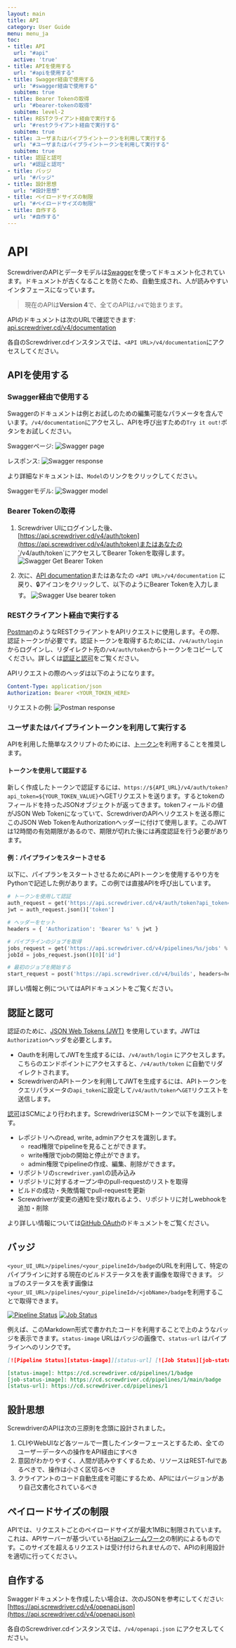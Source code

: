 ```yaml
---
layout: main
title: API
category: User Guide
menu: menu_ja
toc:
- title: API
  url: "#api"
  active: 'true'
- title: APIを使用する
  url: "#apiを使用する"
- title: Swagger経由で使用する
  url: "#swagger経由で使用する"
  subitem: true
- title: Bearer Tokenの取得
  url: "#bearer-tokenの取得"
  subitem: level-2
- title: RESTクライアント経由で実行する
  url: "#restクライアント経由で実行する"
  subitem: true
- title: ユーザまたはパイプライントークンを利用して実行する
  url: "#ユーザまたはパイプライントークンを利用して実行する"
  subitem: true
- title: 認証と認可
  url: "#認証と認可"
- title: バッジ
  url: "#バッジ"
- title: 設計思想
  url: "#設計思想"
- title: ペイロードサイズの制限
  url: "#ペイロードサイズの制限"
- title: 自作する
  url: "#自作する"
---
```


# API

ScrewdriverのAPIとデータモデルは[Swagger](http://swagger.io/)を使ってドキュメント化されています。ドキュメントが古くなることを防ぐため、自動生成され、人が読みやすいインタフェースになっています。

> 現在のAPIは**Version 4**で、全てのAPIは`/v4`で始まります。

APIのドキュメントは次のURLで確認できます: [api.screwdriver.cd/v4/documentation](https://api.screwdriver.cd/v4/documentation?url=/v4/openapi.json)

各自のScrewdriver.cdインスタンスでは、`<API URL>/v4/documentation`にアクセスしてください。

## APIを使用する

### Swagger経由で使用する

Swaggerのドキュメントは例とお試しのための編集可能なパラメータを含んでいます。`/v4/documentation`にアクセスし、APIを呼び出すための`Try it out!`ボタンをお試しください。

Swaggerページ:
![Swagger page](../../user-guide/assets/swagger-page.png)

レスポンス:
![Swagger response](../../user-guide/assets/swagger-response.png)

より詳細なドキュメントは、`Model`のリンクをクリックしてください。

Swaggerモデル:
![Swagger model](../../user-guide/assets/swagger-model.png)

### Bearer Tokenの取得

1. Screwdriver UIにログインした後、[https://api.screwdriver.cd/v4/auth/token](https://api.screwdriver.cd/v4/auth/token)またはあなたの`<API URL>/v4/auth/token`にアクセスしてBearer Tokenを取得します。
![Swagger Get Bearer Token](../../user-guide/assets/swagger-get-bearer-token.jpg)

2. 次に、[API documentation](https://api.screwdriver.cd/v4/documentation)またはあなたの `<API URL>/v4/documentation` に戻り、🔒アイコンをクリックして、以下のようにBearer Tokenを入力します。
![Swagger Use bearer token](../../user-guide/assets/swagger-use-bearer-token.png)

### RESTクライアント経由で実行する

[Postman](https://www.getpostman.com/)のようなRESTクライアントをAPIリクエストに使用します。その際、認証トークンが必要です。認証トークンを取得するためには、`/v4/auth/login`からログインし、リダイレクト先の`/v4/auth/token`からトークンをコピーしてください。詳しくは[認証と認可](#認証と認可)をご覧ください。

APIリクエストの際のヘッダは以下のようになります。

```yaml
Content-Type: application/json
Authorization: Bearer <YOUR_TOKEN_HERE>
```

リクエストの例:
![Postman response](../../user-guide/assets/postman.png)

### ユーザまたはパイプライントークンを利用して実行する

APIを利用した簡単なスクリプトのためには、[トークン](./tokens)を利用することを推奨します。

#### トークンを使用して認証する

新しく作成したトークンで認証するには、`https://${API_URL}/v4/auth/token?api_token=${YOUR_TOKEN_VALUE}`へGETリクエストを送ります。するとtokenのフィールドを持ったJSONオブジェクトが返ってきます。tokenフィールドの値がJSON Web Tokenになっていて、ScrewdriverのAPIへリクエストを送る際にこのJSON Web TokenをAuthorizationヘッダーに付けて使用します。このJWTは12時間の有効期限があるので、期限が切れた後には再度認証を行う必要があります。

#### 例：パイプラインをスタートさせる

以下に、パイプランをスタートさせるためにAPIトークンを使用するやり方をPythonで記述した例があります。この例では直接APIを呼び出しています。
```python
# トークンを使用して認証
auth_request = get('https://api.screwdriver.cd/v4/auth/token?api_token=%s' % environ['SD_KEY'])
jwt = auth_request.json()['token']

# ヘッダーをセット
headers = { 'Authorization': 'Bearer %s' % jwt }

# パイプラインのジョブを取得
jobs_request = get('https://api.screwdriver.cd/v4/pipelines/%s/jobs' % pipeline_id, headers=headers)
jobId = jobs_request.json()[0]['id']

# 最初のジョブを開始する
start_request = post('https://api.screwdriver.cd/v4/builds', headers=headers, data=dict(jobId=jobId))
```

詳しい情報と例についてはAPIドキュメントをご覧ください。

## 認証と認可

認証のために、[JSON Web Tokens (JWT)](http://jwt.io) を使用しています。JWTは`Authorization`ヘッダを必要とします。

- Oauthを利用してJWTを生成するには、`/v4/auth/login` にアクセスします。こちらのエンドポイントにアクセスすると、`/v4/auth/token` に自動でリダイレクトされます。
- ScrewdriverのAPIトークンを利用してJWTを生成するには、APIトークンをクエリパラメータの`api_token`に設定して`/v4/auth/token`へ`GET`リクエストを送信します。

[認可](./authentication-authorization)はSCMにより行われます。ScrewdriverはSCMトークンで以下を識別します。

- レポジトリへのread, write, adminアクセスを識別します。
  - read権限でpipelineを見ることができます。
  - write権限でjobの開始と停止ができます。
  - admin権限でpipelineの作成、編集、削除ができます。
- リポジトリの`screwdriver.yaml`の読み込み
- リポジトリに対するオープン中のpull-requestのリストを取得
- ビルドの成功・失敗情報でpull-requestを更新
- Screwdriverが変更の通知を受け取れるよう、リポジトリに対しwebhookを追加・削除

より詳しい情報については[GitHub OAuth](https://docs.github.com/en/developers/apps/building-oauth-apps/authorizing-oauth-apps)のドキュメントをご覧ください。

## バッジ

`<your_UI_URL>/pipelines/<your_pipelineId>/badge`のURLを利用して、特定のパイプラインに対する現在のビルドステータスを表す画像を取得できます。
ジョブのステータスを表す画像は`<your_UI_URL>/pipelines/<your_pipelineId>/<jobName>/badge`を利用することで取得できます。

[![Pipeline Status](https://cd.screwdriver.cd/pipelines/1/badge)](https://cd.screwdriver.cd/pipelines/1) [![Job Status](https://cd.screwdriver.cd/pipelines/1/main/badge)](https://cd.screwdriver.cd/pipelines/1/main)

例えば、このMarkdown形式で書かれたコードを利用することで上のようなバッジを表示できます。`status-image` URLはバッジの画像で、`status-url` はパイプラインへのリンクです。

```markdown
[![Pipeline Status][status-image]][status-url] [![Job Status][job-status-image]][status-url]

[status-image]: https://cd.screwdriver.cd/pipelines/1/badge
[job-status-image]: https://cd.screwdriver.cd/pipelines/1/main/badge
[status-url]: https://cd.screwdriver.cd/pipelines/1
```

## 設計思想

ScrewdriverのAPIは次の三原則を念頭に設計されました。

1. CLIやWebUIなど各ツールで一貫したインターフェースとするため、全てのユーザーデータへの操作をAPI経由にすべき
2. 意図がわかりやすく、人間が読みやすくするため、リソースはREST-fulであるべきで、操作は小さく区切るべき
3. クライアントのコード自動生成を可能にするため、APIにはバージョンがあり自己文書化されているべき

## ペイロードサイズの制限

APIでは、リクエストごとのペイロードサイズが最大1MBに制限されています。これは、APIサーバーが基づいている[Hapiフレームワーク](https://hapi.dev/)の制約によるものです。このサイズを超えるリクエストは受け付けられませんので、APIの利用設計を適切に行ってください。

## 自作する

Swaggerドキュメントを作成したい場合は、次のJSONを参考にしてください:
 [https://api.screwdriver.cd/v4/openapi.json](https://api.screwdriver.cd/v4/openapi.json)

各自のScrewdriver.cdインスタンスでは、`/v4/openapi.json` にアクセスしてください。
